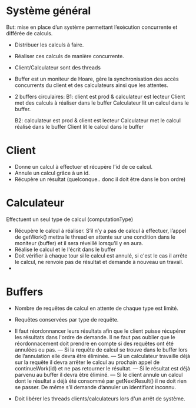 # Système général
But: mise en place d’un système permettant l’exécution
concurrente et différée de calculs. 

- Distribuer les calculs à faire.
- Réaliser ces calculs de manière concurrente.
- Client/Calculateur sont des threads
- Buffer est un moniteur de Hoare, gère la synchronisation des
accès concurrents du client et des calculateurs ainsi que les attentes. 
- 2 buffers circulaires:
    B1: client est prod & calculateur est lecteur
    Client met des calculs à réaliser dans le buffer
    Calculateur lit un calcul dans le buffer.

    B2: calculateur est prod & client est lecteur
    Calculateur met le calcul réalisé dans le buffer
    Client lit le calcul dans le buffer

# Client

- Donne un calcul à effectuer et récupère l'id de ce calcul. 
- Annule un calcul grâce à un id. 
- Récupère un résultat (quelconque.. donc il doit être dans le bon ordre) 

# Calculateur
Effectuent un seul type de calcul (computationType)

- Récupère le calcul à réaliser. S’il n’y a pas de calcul à effectuer, l’appel de getWork() mettra le thread en attente sur une condition dans le moniteur (buffer) et il sera  réveillé lorsqu’il y en aura. 
- Réalise le calcul et le l'écrit dans le buffer
- Doit vérifier à chaque tour si le calcul est annulé, si c'est le cas il arrête le calcul, ne renvoie pas de résultat et demande à nouveau un travail. 
- 

# Buffers

- Nombre de requêtes de calcul en attente de chaque type est limité. 
- Requêtes conservées par type de requête. 
- Il faut réordonnancer leurs résultats afin que le client puisse récupérer les résultats dans l'ordre de demande. Il ne faut pas oublier que le réordonnacement doit prendre en compte si des requêtes ont été annulées ou pas. 
    — Si la requête de calcul se trouve dans le buffer lors de l’annulation elle devra être éliminée.
    — Si un calculateur travaille déjà sur la requête il devra arrêter le calcul au prochain appel de
    continueWork(id) et ne pas retourner le résultat.
    — Si le résultat est déjà parvenu au buffer il devra être éliminé.
    — Si le client annule un calcul dont le résultat a déjà été consommé par getNextResult() il ne doit
    rien se passer. De même s’il demande d’annuler un identifiant inconnu.

- Doit libérer les threads clients/calculateurs lors d'un arrêt de système. 
